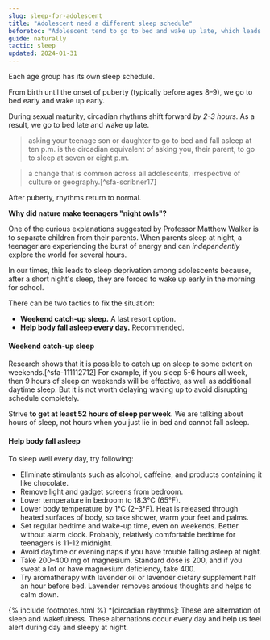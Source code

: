```yaml
---
slug: sleep-for-adolescent
title: "Adolescent need a different sleep schedule"
beforetoc: "Adolescent tend to go to bed and wake up late, which leads to sleep deprivation."
guide: naturally
tactic: sleep
updated: 2024-01-31
---
```

Each age group has its own sleep schedule.

From birth until the onset of puberty (typically before ages 8–9), we go to bed early and wake up early.

During sexual maturity, circadian rhythms shift forward *by 2-3 hours*. As a result, we go to bed late and wake up late.

> asking your teenage son or daughter to go to bed and fall asleep at ten p.m. is the circadian equivalent of asking you, their parent, to go to sleep at seven or eight p.m.

> a change that is common across all adolescents, irrespective of culture or geography.[^sfa-scribner17]

After puberty, rhythms return to normal.

**Why did nature make teenagers "night owls"?**

One of the curious explanations suggested by Professor Matthew Walker is to separate children from their parents. When parents sleep at night, a teenager are experiencing the burst of energy and can *independently* explore the world for several hours.

In our times, this leads to sleep deprivation among adolescents because, after a short night's sleep, they are forced to wake up early in the morning for school.

There can be two tactics to fix the situation:

- **Weekend catch-up sleep.** A last resort option.
- **Help body fall asleep every day.** Recommended.

#### Weekend catch-up sleep

Research shows that it is possible to catch up on sleep to some extent on weekends.[^sfa-111112712] For example, if you sleep 5-6 hours all week, then 9 hours of sleep on weekends will be effective, as well as additional daytime sleep. But it is not worth delaying waking up to avoid disrupting schedule completely.

Strive **to get at least 52 hours of sleep per week**. We are talking about hours of sleep, not hours when you just lie in bed and cannot fall asleep.

#### Help body fall asleep

To sleep well every day, try following:

- Eliminate stimulants such as alcohol, caffeine, and products containing it like chocolate.
- Remove light and gadget screens from bedroom.
- Lower temperature in bedroom to 18.3°C (65°F).
- Lower body temperature by 1°C (2–3°F). Heat is released through heated surfaces of body, so take shower, warm your feet and palms.
- Set regular bedtime and wake-up time, even on weekends. Better without alarm clock. Probably, relatively comfortable bedtime for teenagers is 11-12 midnight.
- Avoid daytime or evening naps if you have trouble falling asleep at night.
- Take 200–400 mg of magnesium. Standard dose is 200, and if you sweat a lot or have magnesium deficiency, take 400.
- Try aromatherapy with lavender oil or lavender dietary supplement half an hour before bed. Lavender removes anxious thoughts and helps to calm down.

{% include footnotes.html %}
*[circadian rhythms]: These are alternation of sleep and wakefulness. These alternations occur every day and help us feel alert during day and sleepy at night.
